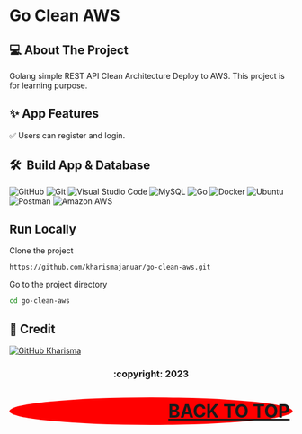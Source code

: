 # Go Clean AWS

## 💻 About The Project

Golang simple REST API Clean Architecture Deploy to AWS. This project is for learning purpose.

## ✨ App Features
:white_check_mark: Users can register and login.

## 🛠 &nbsp;Build App & Database

![GitHub](https://img.shields.io/badge/github-%23121011.svg?style=for-the-badge&logo=github&logoColor=white)
![Git](https://img.shields.io/badge/-Git-F05032?style=for-the-badge&logo=git&logoColor=white)
![Visual Studio Code](https://img.shields.io/badge/Visual%20Studio%20Code-0078d7.svg?style=for-the-badge&logo=visual-studio-code&logoColor=white)
![MySQL](https://img.shields.io/badge/mysql-%2300f.svg?style=for-the-badge&logo=mysql&logoColor=white)
![Go](https://img.shields.io/badge/go-%2300ADD8.svg?style=for-the-badge&logo=go&logoColor=white)
![Docker](https://img.shields.io/badge/docker-%230db7ed.svg?style=for-the-badge&logo=docker&logoColor=white)
![Ubuntu](https://img.shields.io/badge/Ubuntu-E95420?style=for-the-badge&logo=ubuntu&logoColor=white)
![Postman](https://img.shields.io/badge/Postman-FF6C37?style=for-the-badge&logo=postman&logoColor=white)
![Amazon AWS](https://img.shields.io/badge/-Amazon_AWS-232F3E?style=for-the-badge&logo=amazonaws&logoColor=white)

## Run Locally

Clone the project

```bash
https://github.com/kharismajanuar/go-clean-aws.git
```

Go to the project directory

```bash
cd go-clean-aws
```
## 👥 Credit

[![GitHub Kharisma](https://img.shields.io/badge/-Kharisma-white?style=flat&logo=github&logoColor=black)](https://github.com/kharismajanuar)

<h3>
<p align="center">:copyright: 2023  </p>
</h3>

<p align="right" style="padding: 5px; border-radius: 100%; background-color: red; font-size: 2rem;">
  <b><a href="#Go-Clean-AWS">BACK TO TOP</a></b>
</p>
